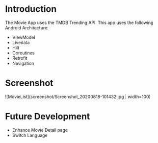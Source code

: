 # Introduction
The Movie App uses the TMDB Trending API.
This app uses the following Android Architecture:
- ViewModel
- Livedata
- Hilt
- Coroutines
- Retrofit
- Navigation

# Screenshot
![MovieList](screenshot/Screenshot_20200818-101432.jpg | width=100)

# Future Development
- Enhance Movie Detail page
- Switch Language
